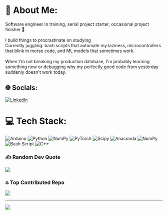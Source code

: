 # 💫 About Me:
Software engineer in training, serial project starter, occasional project finisher 🚀<br><br>I build things to procrastinate on studying<br>Currently juggling: bash scripts that automate my laziness, microcontrollers that blink in morse code, and ML models that sometimes work.<br><br>When I'm not breaking my production database, I'm probably learning something new or debugging why my perfectly good code from yesterday suddenly doesn't work today.


## 🌐 Socials:
[![LinkedIn](https://img.shields.io/badge/LinkedIn-%230077B5.svg?logo=linkedin&logoColor=white)](https://linkedin.com/in/https://www.linkedin.com/in/lemar-tokham-bab089191/) 

# 💻 Tech Stack:
![Arduino](https://img.shields.io/badge/-Arduino-00979D?style=for-the-badge&logo=Arduino&logoColor=white) ![Python](https://img.shields.io/badge/python-3670A0?style=for-the-badge&logo=python&logoColor=ffdd54) ![NumPy](https://img.shields.io/badge/numpy-%23013243.svg?style=for-the-badge&logo=numpy&logoColor=white) ![PyTorch](https://img.shields.io/badge/PyTorch-%23EE4C2C.svg?style=for-the-badge&logo=PyTorch&logoColor=white) ![Scipy](https://img.shields.io/badge/SciPy-%230C55A5.svg?style=for-the-badge&logo=scipy&logoColor=%white) ![Anaconda](https://img.shields.io/badge/Anaconda-%2344A833.svg?style=for-the-badge&logo=anaconda&logoColor=white) ![NumPy](https://img.shields.io/badge/numpy-%23013243.svg?style=for-the-badge&logo=numpy&logoColor=white) ![Bash Script](https://img.shields.io/badge/bash_script-%23121011.svg?style=for-the-badge&logo=gnu-bash&logoColor=white) ![C++](https://img.shields.io/badge/c++-%2300599C.svg?style=for-the-badge&logo=c%2B%2B&logoColor=white)

### ✍️ Random Dev Quote
![](https://quotes-github-readme.vercel.app/api?type=vetical&theme=radical)

### 🔝 Top Contributed Repo
![](https://github-contributor-stats.vercel.app/api?username=LemarTokham&limit=5&theme=dark&combine_all_yearly_contributions=true)

---
[![](https://visitcount.itsvg.in/api?id=LemarTokham&icon=2&color=0)](https://visitcount.itsvg.in)

<!-- Proudly created with GPRM ( https://gprm.itsvg.in ) -->
